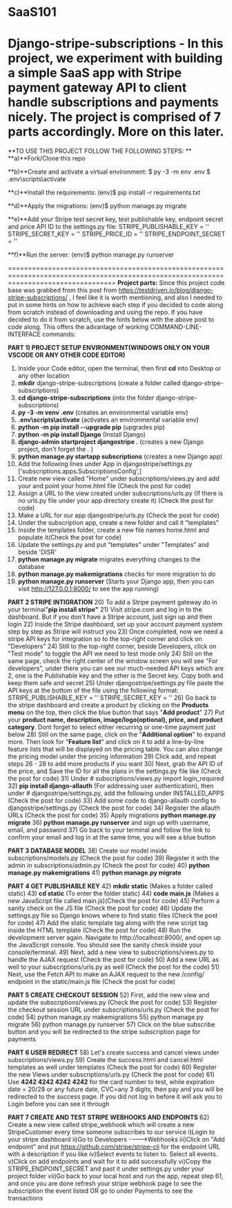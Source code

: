 # SaaS101
Django-stripe-subscriptions - In this project, we experiment with building a simple SaaS app with Stripe payment gateway API to client handle subscriptions and payments nicely.
The project is comprised of 7 parts accordingly. More on this later.
======================================================================================================================================
**TO USE THIS PROJECT FOLLOW THE FOLLOWING STEPS:
**
**a)**Fork/Clone this repo

**b)**Create and activate a virtual environment:
$ py -3 -m env .env
$ .env\scripts\activate

**c)**Install the requirements:
(env)$ pip install -r requirements.txt

**d)**Apply the migrations:
(env)$ python manage.py migrate

**e)**Add your Stripe test secret key, test publishable key, endpoint secret and price API ID to the settings.py file:
STRIPE_PUBLISHABLE_KEY = '<your test publishable key here>'
STRIPE_SECRET_KEY = '<your test secret key here>'
STRIPE_PRICE_ID = '<your price api id here>'
STRIPE_ENDPOINT_SECRET = '<your endpoint secret here>'

**f)**Run the server:
(env)$ python manage.py runserver

=======================================================================================================================================
**Project parts:**
Since this project code base was grabbed from this post from https://testdriven.io/blog/django-stripe-subscriptions/ , I feel like it is worth mentioning, and also I needed to put in some hints on how to achieve each step if you decided to code along from scratch instead of downloading and using the repo. If you have decided to do it from scratch, use the hints below with the above post to code along. This offers the advantage of working COMMAND-LINE-INTERFACE commands:

**PART 1)
PROJECT SETUP ENVIRONMENT(WINDOWS ONLY ON YOUR VSCODE OR ANY OTHER CODE EDITOR)**
1) Inside your Code editor, open the terminal, then first **cd** into Desktop or any other location
2) **mkdir** django-stripe-subscriptions (create a folder called django-stripe-subscriptions)
3) **cd django-stripe-subscriptions** (into the folder django-stripe-subscriptions)
4) **py -3 -m venv .env** (creates an environmental variable env)
5) **.env\scripts\activate** (activates an environmental variable env)
6) **python -m pip install --upgrade pip** (upgrades pip)
7) **python -m pip install Django** (Install Django)
8) **django-admin startproject djangostripe .** (creates a new Django project, don't forget the . )
9) **python manage.py startapp subscriptions** (creates a new Django app)
10) Add the following lines under App in djangostripe/settings.py ['subscriptions.apps.SubscriptionsConfig',]
11) Create new view called "Home" under subscriptions/views.py and add your and point your home.html file (Check the post for code)
12) Assign a URL to the view created under subscriptions/urls.py (If there is no urls.py file under your app directory create it) (Check the post for code)
13) Make a URL for our app djangostripe/urls.py (Check the post for code)
14) Under the subscription app, create a new folder and call it "templates"
15) Inside the templates folder, create a new file names home.html and populate it(Check the post for code)
16) Update the settings.py and put "templates" under "Templates" and beside 'DISR'
17) **python manage.py migrate** migrates everything changes to the database
18) **python manage.py makemigrations** checks for more migration to do
19) **python manage.py runserver** (Starts your Django app, then you can visit http://127.0.0.1:8000/ to see the app running)

**PART 2
STRIPE INTIGRATION**
20) To add a Stripe payment gateway do in your terminal"**pip install stripe"**
21) Visit stripe.com and log in to the dashboard. But if you don't have a Stripe account, just sign up and then login
22) Inside the Stripe dashboard, set up your account payment system step by step as Stripe will instruct you
23) Once completed, now we need a stripe API keys for integration so to the top-right corner and click on "Developers"
24) Still to the top-right corner, beside Developers, click on "Test mode" to toggle the API we need to test mode only
24) Still on the same page, check the right center of the window screen you will see "For developers", under there you can see our much-needed API keys which are 2, one is the Publishable key and the other is the Secret key. Copy both and keep them safe and secret
25) Under djangostripe/settings.py file paste the API keys at the bottom of the file using the following format:
STRIPE_PUBLISHABLE_KEY = '<enter your stripe publishable key>'
STRIPE_SECRET_KEY = '<enter your stripe secret key>'
26) Go back to the stripe dashboard and create a product by clicking on the **Products menu** on the top, then click the blue button that says "**Add product**"
27) Put your **product name, description, image/logo(optional), price, and product category**. Dont forget to select either recurring or one-time payment just below
28) Still on the same page, click on the "**Additional option**" to expand more. Then look for "**Feature list**" and click on it to add a line-by-line feature lists that will be displayed on the pricing table. You can also change the pricing model under the pricing information
29) Click add, and repeat steps 26 - 28 to add more products if you want
30) Next, grab the API ID of the price, and Save the ID for all the plans in the settings.py file like (Check the post for code)
31) Under # subscriptions/views.py import login_required
32) **pip install django-allauth** (For addressing user authentication), then under # djangostripe/settings.py, add the following under INSTALLED_APPS (Check the post for code)
33) Add some code to django-allauth config to djangostripe/settings.py (Check the post for code)
34) Register the allauth URLs (Check the post for code)
35) Apply migrations **python manage.py migrate**
36) **python manage.py runserver** and sign up with username, email, and password
37) Go back to your terminal and follow the link to confirm your email and log in at the same time, you will see a blue button

**PART 3
DATABASE MODEL**
38) Create our model inside subscriptions/models.py (Check the post for code)
39) Register it with the admin in subscriptions/admin.py (Check the post for code)
40) **python manage.py makemigrations**
41) **python manage.py migrate**

**PART 4
GET PUBLISHABLE KEY**
42) **mkdir static** (Makes a folder called static)
43) **cd static** (To enter the folder static)
44) **code main.js** (Makes a new JavaScript file called main.js)(Check the post for code)
45) Perform a sanity check on the JS file (Check the post for code)
46) Update the settings.py file so Django knows where to find static files (Check the post for code)
47) Add the static template tag along with the new script tag inside the HTML template (Check the post for code)
48) Run the development server again. Navigate to http://localhost:8000/, and open up the JavaScript console. You should see the sanity check inside your console/terminal.
49) Next, add a new view to subscriptions/views.py to handle the AJAX request (Check the post for code)
50) Add a new URL as well to your subscriptions/urls.py as well (Check the post for the code)
51) Next, use the Fetch API to make an AJAX request to the new /config/ endpoint in the static/main.js file (Check the post for code)

**PART 5
CREATE CHECKOUT SESSION**
52) First, add the new view and update the subscriptions/views.py (Check the post for code)
53) Register the checkout session URL under subscriptions/urls.py (Check the post for code)
54) python manage.py makemigrations
55) python manage.py migrate
56) python manage.py runserver 
57) Click on the blue subscribe button and you will be redirected to the stripe subscription page for payments

**PART 6
USER REDIRECT**
58) Let's create success and cancel views under subscriptions/views.py
59) Create the success.html and cancel.html templates as well under templates (Check the post for code)
60) Register the new Views under subscriptions/urls.py (Check the post for code)
61) Use **4242 4242 4242 4242** for the card number to test, while expiration date = 20/28 or any future date, CVC=any 3 digits, then pay and you will be redirected to the success page. If you did not log in before it will ask you to Login before you can see it through

**PART 7
CREATE AND TEST STRIPE WEBHOOKS AND ENDPOINTS**
62) Create a new view called stripe_webhook which will create a new StripeCustomer every time someone subscribes to our service
i)Login to your stripe dashboard
ii)Go to Developers ---->Webhooks
iii)Click on "Add endpoint" and put https://github.com/stripe/stripe-cli for the endpoint URL with a description if you like
iv)Select events to listen to. Select all events.
v)Click on add endpoints and wait for it to add successfully
vi)Copy the STRIPE_ENDPOINT_SECRET and past it under settings.py under your project folder
vii)Go back to your local host and run the app, repeat step 61, and once you are done refresh your stripe webhook page to see the subscription the event listed OR go to under Payments to see the transactions
